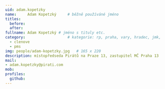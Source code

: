 ```yaml
---
uid: adam.kopetzky
name:     Adam Kopetzký  	# běžně používáné jméno
titles:
  before: 
  after:
fullname: Adam Kopetzký	# jméno s tituly etc.
category:                 	# kategorie: rp, praha, vary, hradec, jmk, senat  
  - clenove
  - pms
img: people/adam-kopetzky.jpg   # 165 x 220
description: místopředseda Pirátů na Praze 13, zastupitel MČ Praha 13    	# kratký popis, max 160 znaků
mail:
- adam.kopetzky@pirati.com
mob:
profiles:
  github:		  
---
```

